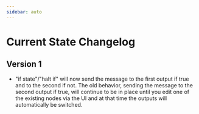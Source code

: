 ```yaml
---
sidebar: auto
---
```


# Current State Changelog

## Version 1

- "if state"/"halt if" will now send the message to the first output if true and to the second if not. The old behavior, sending the message to the second output if true, will continue to be in place until you edit one of the existing nodes via the UI and at that time the outputs will automatically be switched.
